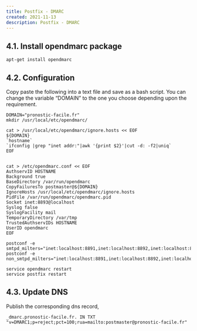 ```yaml
---
title: Postfix - DMARC
created: 2021-11-13
description: Postfix - DMARC
---
```


## 4.1. Install opendmarc package

    apt-get install opendmarc

## 4.2. Configuration

Copy paste the following into a text file and save as a bash script. You can change the variable “DOMAIN” to the one you choose depending upon the requirement.

    DOMAIN="pronostic-facile.fr"
    mkdir /usr/local/etc/opendmarc/

    cat > /usr/local/etc/opendmarc/ignore.hosts << EOF
    ${DOMAIN}
    `hostname`
    `ifconfig |grep "inet addr:"|awk '{print $2}'|cut -d: -f2|uniq`
    EOF


    cat > /etc/opendmarc.conf << EOF
    AuthservID HOSTNAME
    Background true
    BaseDirectory /var/run/opendmarc
    CopyFailuresTo postmaster@${DOMAIN}
    IgnoreHosts /usr/local/etc/opendmarc/ignore.hosts
    PidFile /var/run/opendmarc/opendmarc.pid
    Socket inet:8893@localhost
    Syslog false
    SyslogFacility mail
    TemporaryDirectory /var/tmp
    TrustedAuthservIDs HOSTNAME
    UserID opendmarc
    EOF

    postconf -e smtpd_milters="inet:localhost:8891,inet:localhost:8892,inet:localhost:8893"
    postconf -e non_smtpd_milters="inet:localhost:8891,inet:localhost:8892,inet:localhost:8893"

    service opendmarc restart
    service postfix restart

## 4.3. Update DNS

Publish the corresponding dns record,

    _dmarc.pronostic-facile.fr. IN TXT "v=DMARC1;p=reject;pct=100;rua=mailto:postmaster@pronostic-facile.fr"
